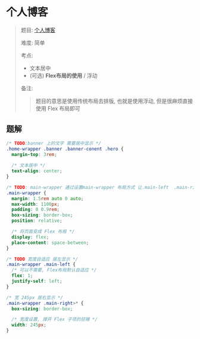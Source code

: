 # 个人博客

> 题目: [个人博客](https://www.lanqiao.cn/problems/1766/learning/?page=1&first_category_id=2&sort=difficulty&second_category_id=11&tags=2022)
>
> 难度: 简单
>
> 考点: 
>
> - 文本居中
> - (可选) **Flex布局的使用** / 浮动
>
> 备注: 
>
> > 题目的意思是使用传统布局去排版, 也就是使用浮动, 但是很麻烦直接使用 Flex 布局即可

## 题解

```css
/* TODO:banner 上的文字 需要居中显示 */
.home-wrapper .banner .banner-conent .hero {
  margin-top: 3rem;
  
  /* 文本居中 */
  text-align: center;
}
```

```css
/* TODO: main-wrapper 通过设置main-wrapper 布局方式 让.main-left  .main-right 正确显示 */
.main-wrapper {
  margin: 1.5rem auto 0 auto;
  max-width: 1100px;
  padding: 0 0.9rem;
  box-sizing: border-box;
  position: relative;

  /* 将页面变成 Flex 布局 */
  display: flex;
  place-content: space-between;
}

/* TODO 宽度自适应 居左显示 */
.main-wrapper .main-left {
  /* 可以不需要, Flex布局默认自适应 */
  flex: 1;
  justify-self: left;
}

/* 宽 245px 居右显示 */
.main-wrapper .main-right>* {
  box-sizing: border-box;

  /* 宽度设置, 撑开 Flex 子项的狂赌 */
  width: 245px;
}
```

